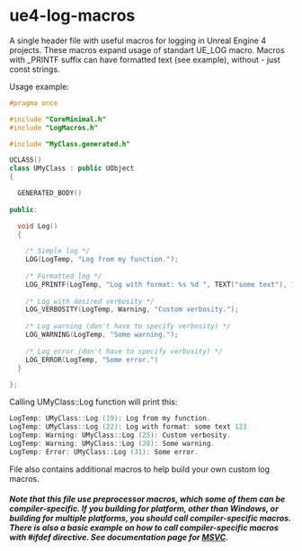 # ue4-log-macros
A single header file with useful macros for logging in Unreal Engine 4 projects.
These macros expand usage of standart UE_LOG macro.
Macros with _PRINTF suffix can have formatted text (see example), without - just const strings.

Usage example:

```cpp
#pragma once

#include "CoreMinimal.h"
#include "LogMacros.h"

#include "MyClass.generated.h"

UCLASS()
class UMyClass : public UObject
{

  GENERATED_BODY()
   
public:

  void Log()
  {
  
    /* Simple log */
    LOG(LogTemp, "Log from my function.");
    
    /* Formatted log */
    LOG_PRINTF(LogTemp, "Log with format: %s %d ", TEXT("some text"), 123);
    
    /* Log with desired verbosity */
    LOG_VERBOSITY(LogTemp, Warning, "Custom verbosity.");
    
    /* Log warning (don't have to specify verbosity) */
    LOG_WARNING(LogTemp, "Some warning.");
    
    /* Log error (don't have to specify verbosity) */
    LOG_ERROR(LogTemp, "Some error.")
  }
  
};
```

Calling UMyClass::Log function will print this:

```cpp
LogTemp: UMyClass::Log (19): Log from my function.
LogTemp: UMyClass::Log (22): Log with format: some text 123
LogTemp: Warning: UMyClass::Log (25): Custom verbosity.
LogTemp: Warning: UMyClass::Log (28): Some warning.
LogTemp: Error: UMyClass::Log (31): Some error.
```

File also contains additional macros to help build your own custom log macros.

##### Note that this file use preprocessor macros, which some of them can be compiler-specific. If you building for platform, other than Windows, or building for multiple platforms, you should call compiler-specific macros. There is also a basic example on how to call compiler-specific macros with #ifdef directive. See documentation page for [MSVC](https://docs.microsoft.com/ru-ru/cpp/preprocessor/predefined-macros).
